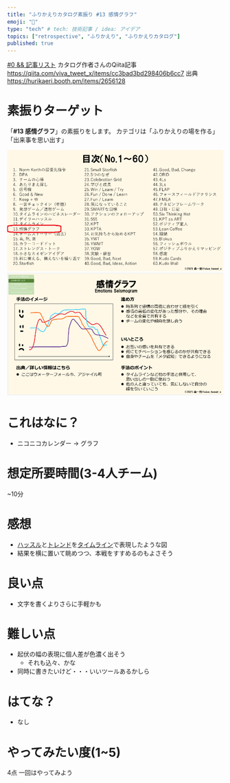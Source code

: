 ```yaml
---
title: "ふりかえりカタログ素振り #13 感情グラフ"
emoji: "🕌"
type: "tech" # tech: 技術記事 / idea: アイデア
topics: ["retrospective", "ふりかえり", "ふりかえりカタログ"]
published: true
---
```


[#0 && 記事リスト](/datsuns/articles/retrospective-su-bu-ri-0.md)
カタログ作者さんのQiita記事
https://qiita.com/viva_tweet_x/items/cc3bad3bd298406b6cc7
出典
https://hurikaeri.booth.pm/items/2656128

# 素振りターゲット

「**\#13 感情グラフ**」の素振りをします。
カテゴリは「ふりかえりの場を作る」「出来事を思い出す」

![target](/images/retrospective-su-bu-ri/13-target.png)
![pattern](/images/retrospective-su-bu-ri/13-pattern.png)

# これはなに？

* ニコニコカレンダー → グラフ

# 想定所要時間(3-4人チーム)

~10分

# 感想

* [ハッスル](/datsuns/articles/retrospective-su-bu-ri-11-daily-hassle.md)と[トレンド](/datsuns/articles/retrospective-su-bu-ri-12-trend-of-today.md)を[タイムライン](/datsuns/articles/retrospective-su-bu-ri-12-2-timeline.md)で表現したような図
* 結果を横に置いて眺めつつ、本戦をすすめるのもよさそう

# 良い点

* 文字を書くよりさらに手軽かも

# 難しい点

* 起伏の幅の表現に個人差が色濃く出そう
   * それも込々、かな
* 同時に書きたいけど・・・いいツールあるかしら

# はてな？

* なし

# やってみたい度(1~5)

4点
一回はやってみよう

